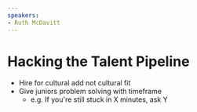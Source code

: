 ```yaml
---
speakers:
- Ruth McDavitt
---
```


# Hacking the Talent Pipeline

- Hire for cultural add not cultural fit
- Give juniors problem solving with timeframe
  - e.g. If you're still stuck in X minutes, ask Y